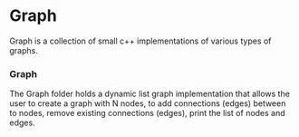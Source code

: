 # Graph
Graph is a collection of small c++ implementations of various types of graphs.

### Graph
The Graph folder holds a dynamic list graph implementation that allows the user to create a graph with N nodes, to add connections (edges) between to nodes, remove existing connections (edges), print the list of nodes and edges.
